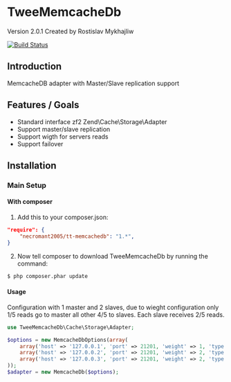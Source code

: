 TweeMemcacheDb
===========

Version 2.0.1 Created by Rostislav Mykhajliw

[![Build Status](https://travis-ci.org/necromant2005/tt-memcachedb.png?branch=master)](https://travis-ci.org/necromant2005/tt-memcachedb)

Introduction
------------

MemcacheDB adapter with Master/Slave replication support

Features / Goals
----------------

* Standard interface zf2 Zend\Cache\Storage\Adapter
* Support master/slave replication
* Support wigth for servers reads
* Support failover 

Installation
------------

### Main Setup

#### With composer

1. Add this to your composer.json:

```json
"require": {
    "necromant2005/tt-memcachedb": "1.*",
}
```

2. Now tell composer to download TweeMemcacheDb by running the command:

```bash
$ php composer.phar update
```

#### Usage

Configuration with 1 master and 2 slaves, due to wieght configuration only 1/5 reads go to master all other 4/5 to slaves. 
Each slave receives 2/5 reads.
```php
use TweeMemcacheDb\Cache\Storage\Adapter;

$options = new MemcacheDbOptions(array(
    array('host' => '127.0.0.1', 'port' => 21201, 'weight' => 1, 'type' => 'master'),
    array('host' => '127.0.0.2', 'port' => 21201, 'weight' => 2, 'type' => 'slave'),
    array('host' => '127.0.0.3', 'port' => 21201, 'weight' => 2, 'type' => 'slave'),
));
$adapter = new MemcacheDb($options);

```